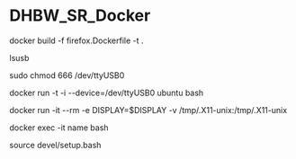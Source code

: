 # DHBW_SR_Docker
docker build -f firefox.Dockerfile -t <NAME> .

lsusb

sudo chmod 666 /dev/ttyUSB0

docker run -t -i --device=/dev/ttyUSB0 ubuntu bash

docker run -it --rm -e DISPLAY=$DISPLAY -v /tmp/.X11-unix:/tmp/.X11-unix <NAME>

docker exec -it name bash

source devel/setup.bash